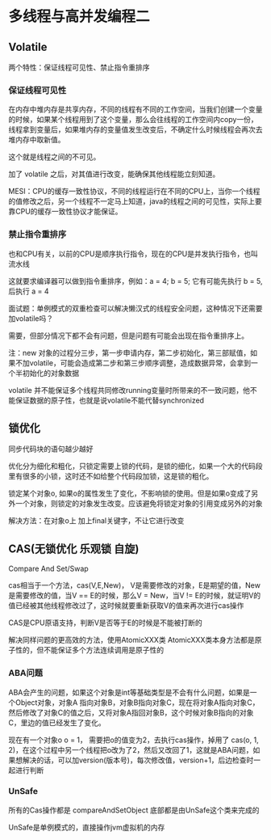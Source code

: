# 多线程与高并发编程二

## Volatile

两个特性：保证线程可见性、禁止指令重排序

### 保证线程可见性

在内存中堆内存是共享内存，不同的线程有不同的工作空间，当我们创建一个变量的时候，如果某个线程用到了这个变量，那么会往线程的工作空间内copy一份，线程拿到变量后，如果堆内存的变量值发生改变后，不确定什么时候线程会再次去堆内存中取新值。

这个就是线程之间的不可见。

加了 volatile 之后，对其值进行改变，能确保其他线程能立刻知道。

MESI：CPU的缓存一致性协议，不同的线程运行在不同的CPU上，当你一个线程的值修改之后，另一个线程不一定马上知道，java的线程之间的可见性，实际上要靠CPU的缓存一致性协议才能保证。

### 禁止指令重排序

也和CPU有关，以前的CPU是顺序执行指令，现在的CPU是并发执行指令，也叫流水线

这就要求编译器可以做到指令重排序，例如：a = 4; b = 5;   它有可能先执行 b = 5, 后执行 a = 4

面试题：单例模式的双重检查可以解决懒汉式的线程安全问题，这种情况下还需要加volatile吗？

需要，但部分情况下都不会有问题，但是问题有可能会出现在指令重排序上。

注：new 对象的过程分三步，第一步申请内存，第二步初始化，第三部赋值，如果不加volatile，可能会造成第二步和第三步顺序调整，造成数据异常，会拿到一个半初始化的对象数据

volatile 并不能保证多个线程共同修改running变量时所带来的不一致问题，他不能保证数据的原子性，也就是说volatile不能代替synchronized

## 锁优化

同步代码块的语句越少越好

优化分为细化和粗化，只锁定需要上锁的代码，是锁的细化，如果一个大的代码段里有很多的小锁，这时还不如给整个代码段加锁，这是锁的粗化。

锁定某个对象o, 如果o的属性发生了变化，不影响锁的使用。但是如果o变成了另外一个对象，则锁定的对象发生改变。应该避免将锁定对象的引用变成另外的对象

解决方法：在对象o上 加上final关键字，不让它进行改变

## CAS(无锁优化 乐观锁 自旋)

Compare And Set/Swap

cas相当于一个方法，cas(V,E,New)， V是需要修改的对象，E是期望的值，New是需要修改的值，当V == E的时候，那么V = New，当V != E的时候，就证明V的值已经被其他线程修改过了，这时候就要重新获取V的值来再次进行cas操作

CAS是CPU原语支持，判断V是否等于E的时候是不能被打断的

解决同样问题的更高效的方法，使用AtomicXXX类
AtomicXXX类本身方法都是原子性的，但不能保证多个方法连续调用是原子性的

### ABA问题

ABA会产生的问题，如果这个对象是int等基础类型是不会有什么问题，如果是一个Object对象，对象A 指向对象B，对象B指向对象C，现在将对象A指向对象C，然后修改了对象C的值之后，又将对象A指回对象B，这个时候对象B指向的对象C，里边的值已经发生了变化。

现在有一个对象o o = 1， 需要把o的值变为2，去执行cas操作，掉用了 cas(o, 1, 2)，在这个过程中另一个线程把o改为了2，然后又改回了1，这就是ABA问题，如果想解决的话，可以加version(版本号)，每次修改值，version+1，后边检查时一起进行判断

### UnSafe

所有的Cas操作都是 compareAndSetObject  底部都是由UnSafe这个类来完成的

UnSafe是单例模式的，直接操作jvm虚拟机的内存

